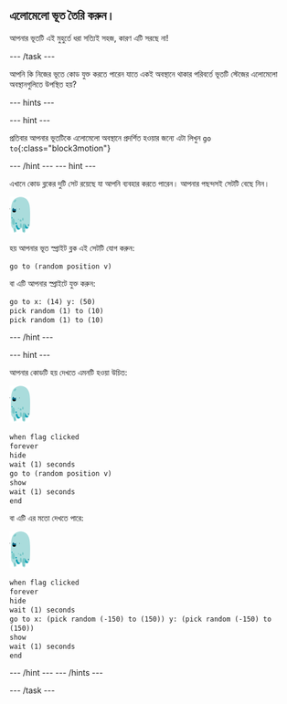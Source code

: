 ## এলোমেলো ভূত তৈরি করুন।

আপনার ভূতটি এই মুহুর্তে ধরা সত্যিই সহজ, কারণ এটি সরছে না!

\--- /task \---

আপনি কি নিজের ভূতে কোড যুক্ত করতে পারেন যাতে একই অবস্থানে থাকার পরিবর্তে ভূতটি স্টেজের এলোমেলো অবস্থানগুলিতে উপস্থিত হয়?

\--- hints \---

\--- hint \---

প্রতিবার আপনার ভূতটিকে এলোমেলো অবস্থানে প্রদর্শিত হওয়ার জন্যে এটা লিখুন `go to`{:class="block3motion"}

\--- /hint \--- \--- hint \---

এখানে কোড ব্লকের দুটি সেট রয়েছে যা আপনি ব্যবহার করতে পারেন। আপনার পছন্দসই সেটটি বেছে নিন।

![ghost-sprite](images/ghost-sprite.png)

হয় আপনার ভূত স্প্রাইট ব্লক এই সেটটি যোগ করুন:

```blocks3
go to (random position v)
```

বা এটি আপনার স্প্রাইটে যুক্ত করুন:

```blocks3
go to x: (14) y: (50)
pick random (1) to (10)
pick random (1) to (10)
```

\--- /hint \---

\--- hint \---

আপনার কোডটি হয় দেখতে এমনটি হওয়া উচিত:

![ghost-sprite](images/ghost-sprite.png)

```blocks3
when flag clicked
forever
hide
wait (1) seconds
go to (random position v)
show
wait (1) seconds
end
```

বা এটি এর মতো দেখতে পারে:

![ghost-sprite](images/ghost-sprite.png)

```blocks3
when flag clicked
forever
hide
wait (1) seconds
go to x: (pick random (-150) to (150)) y: (pick random (-150) to (150))
show
wait (1) seconds
end
```

\--- /hint \--- \--- /hints \---

\--- /task \---
